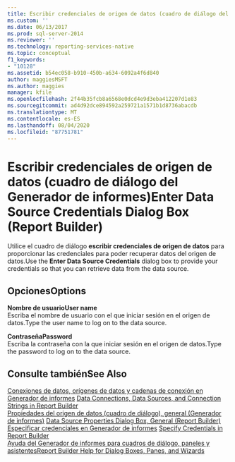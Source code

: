 ```yaml
---
title: Escribir credenciales de origen de datos (cuadro de diálogo del Generador de informes) | Microsoft Docs
ms.custom: ''
ms.date: 06/13/2017
ms.prod: sql-server-2014
ms.reviewer: ''
ms.technology: reporting-services-native
ms.topic: conceptual
f1_keywords:
- "10128"
ms.assetid: b54ec058-b910-450b-a634-6092a4f6d840
author: maggiesMSFT
ms.author: maggies
manager: kfile
ms.openlocfilehash: 2f44b35fcb8a6568e0dcd4e9d3eba412207d1e83
ms.sourcegitcommit: ad4d92dce894592a259721a1571b1d8736abacdb
ms.translationtype: MT
ms.contentlocale: es-ES
ms.lasthandoff: 08/04/2020
ms.locfileid: "87751781"
---
```

# <a name="enter-data-source-credentials-dialog-box-report-builder"></a><span data-ttu-id="d1605-102">Escribir credenciales de origen de datos (cuadro de diálogo del Generador de informes)</span><span class="sxs-lookup"><span data-stu-id="d1605-102">Enter Data Source Credentials Dialog Box (Report Builder)</span></span>
  <span data-ttu-id="d1605-103">Utilice el cuadro de diálogo **escribir credenciales de origen de datos** para proporcionar las credenciales para poder recuperar datos del origen de datos.</span><span class="sxs-lookup"><span data-stu-id="d1605-103">Use the **Enter Data Source Credentials** dialog box to provide your credentials so that you can retrieve data from the data source.</span></span>  
  
## <a name="options"></a><span data-ttu-id="d1605-104">Opciones</span><span class="sxs-lookup"><span data-stu-id="d1605-104">Options</span></span>  
 <span data-ttu-id="d1605-105">**Nombre de usuario**</span><span class="sxs-lookup"><span data-stu-id="d1605-105">**User name**</span></span>  
 <span data-ttu-id="d1605-106">Escriba el nombre de usuario con el que iniciar sesión en el origen de datos.</span><span class="sxs-lookup"><span data-stu-id="d1605-106">Type the user name to log on to the data source.</span></span>  
  
 <span data-ttu-id="d1605-107">**Contraseña**</span><span class="sxs-lookup"><span data-stu-id="d1605-107">**Password**</span></span>  
 <span data-ttu-id="d1605-108">Escriba la contraseña con la que iniciar sesión en el origen de datos.</span><span class="sxs-lookup"><span data-stu-id="d1605-108">Type the password to log on to the data source.</span></span>  
  
## <a name="see-also"></a><span data-ttu-id="d1605-109">Consulte también</span><span class="sxs-lookup"><span data-stu-id="d1605-109">See Also</span></span>  
 <span data-ttu-id="d1605-110">[Conexiones de datos, orígenes de datos y cadenas de conexión en Generador de informes](../data-connections-data-sources-and-connection-strings-in-report-builder.md) </span><span class="sxs-lookup"><span data-stu-id="d1605-110">[Data Connections, Data Sources, and Connection Strings in Report Builder](../data-connections-data-sources-and-connection-strings-in-report-builder.md) </span></span>  
 <span data-ttu-id="d1605-111">[Propiedades del origen de datos (cuadro de diálogo), general &#40;Generador de informes&#41;](../data-source-properties-dialog-box-general-report-builder.md) </span><span class="sxs-lookup"><span data-stu-id="d1605-111">[Data Source Properties Dialog Box, General &#40;Report Builder&#41;](../data-source-properties-dialog-box-general-report-builder.md) </span></span>  
 <span data-ttu-id="d1605-112">[Especificar credenciales en Generador de informes](../specify-credentials-in-report-builder.md) </span><span class="sxs-lookup"><span data-stu-id="d1605-112">[Specify Credentials in Report Builder](../specify-credentials-in-report-builder.md) </span></span>  
 [<span data-ttu-id="d1605-113">Ayuda del Generador de informes para cuadros de diálogo, paneles y asistentes</span><span class="sxs-lookup"><span data-stu-id="d1605-113">Report Builder Help for Dialog Boxes, Panes, and Wizards</span></span>](../report-builder-help-for-dialog-boxes-panes-and-wizards.md)  
  
  
